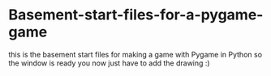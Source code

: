# Basement-start-files-for-a-pygame-game
this is the basement start files for making a game with Pygame in Python
so the window is ready you now just have to add the drawing :)


